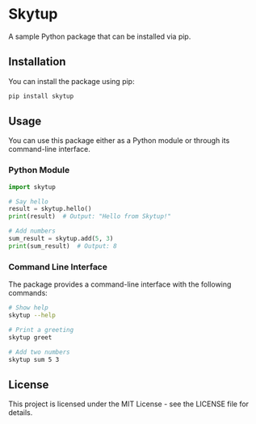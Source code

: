 # Skytup

A sample Python package that can be installed via pip.

## Installation

You can install the package using pip:

```bash
pip install skytup
```

## Usage

You can use this package either as a Python module or through its command-line interface.

### Python Module
```python
import skytup

# Say hello
result = skytup.hello()
print(result)  # Output: "Hello from Skytup!"

# Add numbers
sum_result = skytup.add(5, 3)
print(sum_result)  # Output: 8
```

### Command Line Interface
The package provides a command-line interface with the following commands:

```bash
# Show help
skytup --help

# Print a greeting
skytup greet

# Add two numbers
skytup sum 5 3
```

## License

This project is licensed under the MIT License - see the LICENSE file for details.